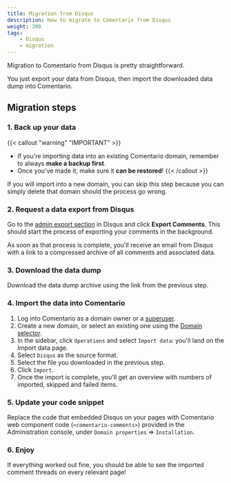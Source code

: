 ```yaml
---
title: Migration from Disqus
description: How to migrate to Comentario from Disqus
weight: 300
tags:
    - Disqus
    - migration
---
```


Migration to Comentario from Disqus is pretty straightforward.

You just export your data from Disqus, then import the downloaded data dump into Comentario.

<!--more-->

## Migration steps

### 1. Back up your data

{{< callout "warning" "IMPORTANT" >}}
* If you're importing data into an existing Comentario domain, remember to always **make a backup first**.
* Once you've made it, make sure it **can be restored**!
{{< /callout >}}

If you will import into a new domain, you can skip this step because you can simply delete that domain should the process go wrong.

### 2. Request a data export from Disqus

Go to the [admin export section](https://disqus.com/admin/discussions/export/) in Disqus and click **Export Comments**. This should start the process of exporting your comments in the background.

As soon as that process is complete, you'll receive an email from Disqus with a link to a compressed archive of all comments and associated data.

### 3. Download the data dump

Download the data dump archive using the link from the previous step.

### 4. Import the data into Comentario

1. Log into Comentario as a domain owner or a [superuser](/kb/permissions/superuser).
2. Create a new domain, or select an existing one using the [Domain selector](/configuration/frontend/domain).
3. In the sidebar, click `Operations` and select `Import data`: you'll land on the Import data page.
4. Select `Disqus` as the source format.
5. Select the file you downloaded in the previous step.
6. Click `Import`.
7. Once the import is complete, you'll get an overview with numbers of imported, skipped and failed items.

### 5. Update your code snippet

Replace the code that embedded Disqus on your pages with Comentario web component code (`<comentario-comments>`) provided in the Administration console, under `Domain properties` ⇒ `Installation`.

### 6. Enjoy

If everything worked out fine, you should be able to see the imported comment threads on every relevant page!

